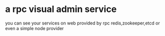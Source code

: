 # a rpc visual admin service

you can see your services on web provided by rpc redis,zookeeper,etcd or even a simple node provider
